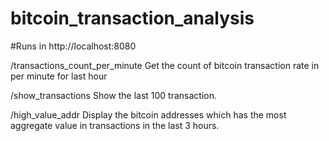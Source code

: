 # bitcoin_transaction_analysis
 
#Runs in http://localhost:8080

/transactions_count_per_minute
   Get the count of bitcoin transaction rate in per minute for last hour
   
/show_transactions
   Show the last 100  transaction.
   
/high_value_addr
   Display the bitcoin addresses which has the most aggregate value in transactions in the last 3 hours.
 

